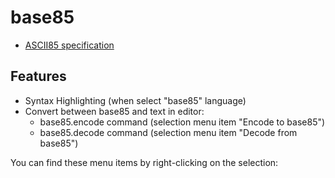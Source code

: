 # base85
 - [ASCII85 specification](https://en.wikipedia.org/wiki/Ascii85)

## Features

 - Syntax Highlighting (when select "base85" language)
 - Convert between base85 and text in editor:
   - base85.encode command (selection menu item "Encode to base85")
   - base85.decode command (selection menu item "Decode from base85")

You can find these menu items by right-clicking on the selection:
